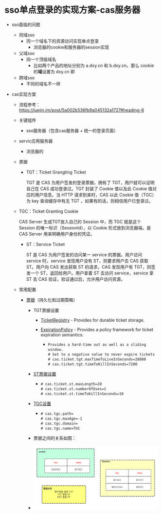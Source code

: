 # sso单点登录的实现方案-cas服务器

- sso面临的问题
  - 同域sso
    - 同一个域名下的资源访问实现单点登录
      - 浏览器的cookie和服务器的session实现
  - 父域sso
    - 同一个顶级域名
      - 比如两个产品的地址分别为 a.dxy.cn 和 b.dxy.cn，那么 cookie 的**域**设置为 dxy.cn 即
  - 跨域sso
    - 不同的域名不一样

- cas实现方案

  - 流程参考：https://juejin.im/post/5a002b536fb9a045132a1727#heading-6

  - 关键组件

    - sso服务器（包含cas服务器 + 统一的登录页面）
  - servic应用服务器
    - 浏览器的

  - 票据

    - TGT：Ticket Grangting Ticket 
  
      TGT 是 CAS 为用户签发的登录票据，拥有了 TGT，用户就可以证明自己在 CAS 成功登录过。TGT 封装了 Cookie 值以及此 Cookie 值对应的用户信息。当 HTTP 请求到来时，CAS 以此 Cookie 值（TGC）为 key 查询缓存中有无 TGT ，如果有的话，则相信用户已登录过。
  
      
  
  - TGC：Ticket Granting Cookie
  
      CAS Server 生成TGT放入自己的 Session 中，而 TGC 就是这个 Session 的唯一标识（SessionId），以 Cookie 形式放到浏览器端，是 CAS Server 用来明确用户身份的凭证。
  
      
  
    - ST：Service Ticket 
  
      ST 是 CAS 为用户签发的访问某一 service 的票据。用户访问 service 时，service 发现用户没有 ST，则要求用户去 CAS 获取 ST。用户向 CAS 发出获取 ST 的请求，CAS 发现用户有 TGT，则签发一个 ST，返回给用户。用户拿着 ST 去访问 service，service 拿 ST 去 CAS 验证，验证通过后，允许用户访问资源。
  
  - 常用配置
  
    - [票据](https://apereo.github.io/cas/5.2.x/installation/Configuring-Ticketing-Components.html)（持久化和过期策略）
  
      - TGT票据设置
  
        - [TicketRegistry](https://apereo.github.io/cas/5.2.x/installation/Configuration-Properties.html#ticket-registry) - Provides for durable ticket storage.
  
        - [ExpirationPolicy](https://apereo.github.io/cas/5.2.x/installation/Configuration-Properties.html#tgt-expiration-policy) - Provides a policy framework for ticket expiration semantics.
  
          - ```properties
            Provides a hard-time out as well as a sliding window.
            # Set to a negative value to never expire tickets
            # cas.ticket.tgt.maxTimeToLiveInSeconds=28800
            # cas.ticket.tgt.timeToKillInSeconds=7200
            ```
  
      - [ST票据设置](https://apereo.github.io/cas/5.2.x/installation/Configuration-Properties.html#service-tickets-behavior)
      
        - ```properties
          # cas.ticket.st.maxLength=20
          # cas.ticket.st.numberOfUses=1
          # cas.ticket.st.timeToKillInSeconds=10
          ```
      
      - [TGC设置](https://apereo.github.io/cas/5.2.x/installation/Configuration-Properties.html#ticket-granting-cookie)
      
        - ```properties
          # cas.tgc.path=
          # cas.tgc.maxAge=-1
          # cas.tgc.domain=
          # cas.tgc.name=TGC
          ```
      
      - 票据之间的关系如图：
      
      - ![9](https://github.com/xxw1754352621/java-dev/blob/master/img/9.png)